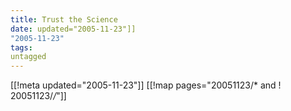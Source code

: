 ```yaml
---
title: Trust the Science
date: updated="2005-11-23"]]
"2005-11-23"
tags:
untagged
---
```

[[!meta updated="2005-11-23"]]
[[!map pages="20051123/* and ! 20051123/*/*"]]
